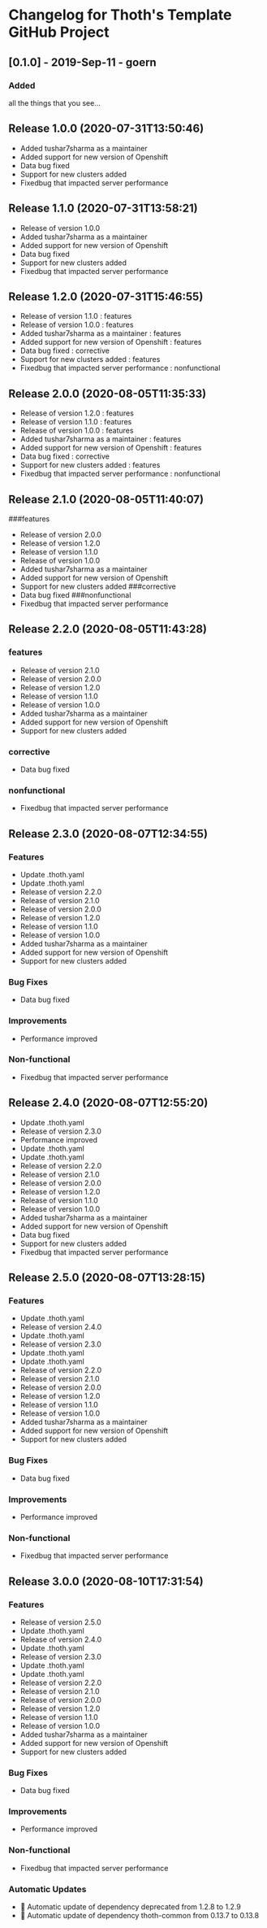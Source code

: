 # Changelog for Thoth's Template GitHub Project

## [0.1.0] - 2019-Sep-11 - goern

### Added

all the things that you see...

## Release 1.0.0 (2020-07-31T13:50:46)
* Added tushar7sharma as a maintainer
* Added support for new version of Openshift
* Data bug fixed
* Support for new clusters added
* Fixedbug that impacted server performance

## Release 1.1.0 (2020-07-31T13:58:21)
* Release of version 1.0.0
* Added tushar7sharma as a maintainer
* Added support for new version of Openshift
* Data bug fixed
* Support for new clusters added
* Fixedbug that impacted server performance

## Release 1.2.0 (2020-07-31T15:46:55)
* Release of version 1.1.0 : features
* Release of version 1.0.0 : features
* Added tushar7sharma as a maintainer : features
* Added support for new version of Openshift : features
* Data bug fixed : corrective
* Support for new clusters added : features
* Fixedbug that impacted server performance : nonfunctional

## Release 2.0.0 (2020-08-05T11:35:33)
* Release of version 1.2.0 : features
* Release of version 1.1.0 : features
* Release of version 1.0.0 : features
* Added tushar7sharma as a maintainer : features
* Added support for new version of Openshift : features
* Data bug fixed : corrective
* Support for new clusters added : features
* Fixedbug that impacted server performance : nonfunctional

## Release 2.1.0 (2020-08-05T11:40:07)
###features
* Release of version 2.0.0
* Release of version 1.2.0
* Release of version 1.1.0
* Release of version 1.0.0
* Added tushar7sharma as a maintainer
* Added support for new version of Openshift
* Support for new clusters added
###corrective
* Data bug fixed
###nonfunctional
* Fixedbug that impacted server performance

## Release 2.2.0 (2020-08-05T11:43:28)
### features
* Release of version 2.1.0
* Release of version 2.0.0
* Release of version 1.2.0
* Release of version 1.1.0
* Release of version 1.0.0
* Added tushar7sharma as a maintainer
* Added support for new version of Openshift
* Support for new clusters added
### corrective
* Data bug fixed
### nonfunctional
* Fixedbug that impacted server performance

## Release 2.3.0 (2020-08-07T12:34:55)
### Features
* Update .thoth.yaml
* Update .thoth.yaml
* Release of version 2.2.0
* Release of version 2.1.0
* Release of version 2.0.0
* Release of version 1.2.0
* Release of version 1.1.0
* Release of version 1.0.0
* Added tushar7sharma as a maintainer
* Added support for new version of Openshift
* Support for new clusters added
### Bug Fixes
* Data bug fixed
### Improvements
* Performance improved
### Non-functional
* Fixedbug that impacted server performance

## Release 2.4.0 (2020-08-07T12:55:20)
* Update .thoth.yaml
* Release of version 2.3.0
* Performance improved
* Update .thoth.yaml
* Update .thoth.yaml
* Release of version 2.2.0
* Release of version 2.1.0
* Release of version 2.0.0
* Release of version 1.2.0
* Release of version 1.1.0
* Release of version 1.0.0
* Added tushar7sharma as a maintainer
* Added support for new version of Openshift
* Data bug fixed
* Support for new clusters added
* Fixedbug that impacted server performance

## Release 2.5.0 (2020-08-07T13:28:15)
### Features
* Update .thoth.yaml
* Release of version 2.4.0
* Update .thoth.yaml
* Release of version 2.3.0
* Update .thoth.yaml
* Update .thoth.yaml
* Release of version 2.2.0
* Release of version 2.1.0
* Release of version 2.0.0
* Release of version 1.2.0
* Release of version 1.1.0
* Release of version 1.0.0
* Added tushar7sharma as a maintainer
* Added support for new version of Openshift
* Support for new clusters added
### Bug Fixes
* Data bug fixed
### Improvements
* Performance improved
### Non-functional
* Fixedbug that impacted server performance

## Release 3.0.0 (2020-08-10T17:31:54)
### Features
* Release of version 2.5.0
* Update .thoth.yaml
* Release of version 2.4.0
* Update .thoth.yaml
* Release of version 2.3.0
* Update .thoth.yaml
* Update .thoth.yaml
* Release of version 2.2.0
* Release of version 2.1.0
* Release of version 2.0.0
* Release of version 1.2.0
* Release of version 1.1.0
* Release of version 1.0.0
* Added tushar7sharma as a maintainer
* Added support for new version of Openshift
* Support for new clusters added
### Bug Fixes
* Data bug fixed
### Improvements
* Performance improved
### Non-functional
* Fixedbug that impacted server performance
### Automatic Updates
* :pushpin: Automatic update of dependency deprecated from 1.2.8 to 1.2.9
* :pushpin: Automatic update of dependency thoth-common from 0.13.7 to 0.13.8
